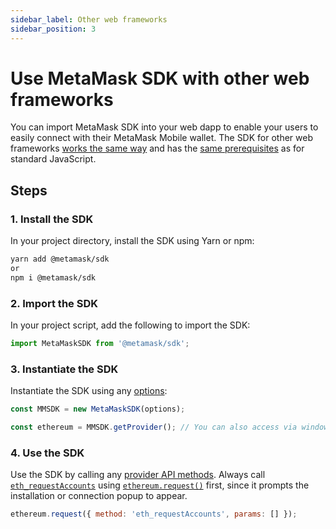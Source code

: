 ```yaml
---
sidebar_label: Other web frameworks
sidebar_position: 3
---
```


# Use MetaMask SDK with other web frameworks

You can import MetaMask SDK into your web dapp to enable your users to easily connect with their
MetaMask Mobile wallet.
The SDK for other web frameworks [works the same way](index.md#how-it-works) and has the
[same prerequisites](index.md#prerequisites) as for standard JavaScript.

## Steps

### 1. Install the SDK

In your project directory, install the SDK using Yarn or npm:

```bash
yarn add @metamask/sdk
or
npm i @metamask/sdk
```

### 2. Import the SDK

In your project script, add the following to import the SDK:

```javascript
import MetaMaskSDK from '@metamask/sdk';
```

### 3. Instantiate the SDK

Instantiate the SDK using any [options](../../../reference/sdk-js-options.md):

```javascript
const MMSDK = new MetaMaskSDK(options);

const ethereum = MMSDK.getProvider(); // You can also access via window.ethereum
```

### 4. Use the SDK

Use the SDK by calling any [provider API methods](../../../reference/provider-api.md).
Always call [`eth_requestAccounts`](../../../reference/rpc-api.md#eth_requestaccounts) using
[`ethereum.request()`](../../../reference/provider-api.md#ethereumrequestargs) first, since it
prompts the installation or connection popup to appear.

```javascript
ethereum.request({ method: 'eth_requestAccounts', params: [] });
```
